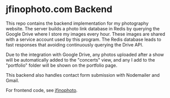 # jfinophoto.com Backend

This repo contains the backend implementation for my photography website. The server builds a photo link database in Redis by querying the Google Drive where I store my images every hour. These images are shared with a service account used by this program. The Redis database leads to fast responses that avoiding continuously querying the Drive API.

Due to the integration with Google Drive, any photos uploaded after a show will be automatically added to the "concerts" view, and any I add to the "portfolio" folder will be shown on the portfolio page.

This backend also handles contact form submission with Nodemailer and Gmail.

For frontend code, see [jfinophoto](https://github.com/jgfino/jfinophoto).
